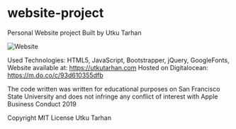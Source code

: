 # website-project
Personal Website project
Built by Utku Tarhan

![Website](https://img.shields.io/website?down_color=red&down_message=offline&up_color=green&up_message=online&url=https://utkutarhan.com)

Used Technologies: HTML5, JavaScript, Bootstrapper, jQuery, GoogleFonts,
Website available at: https://utkutarhan.com
Hosted on Digitalocean: https://m.do.co/c/93d610355dfb

The code written was written for educational purposes on
San Francisco State University and does not infringe any conflict of interest
with Apple Business Conduct 2019

Copyright MIT License Utku Tarhan
